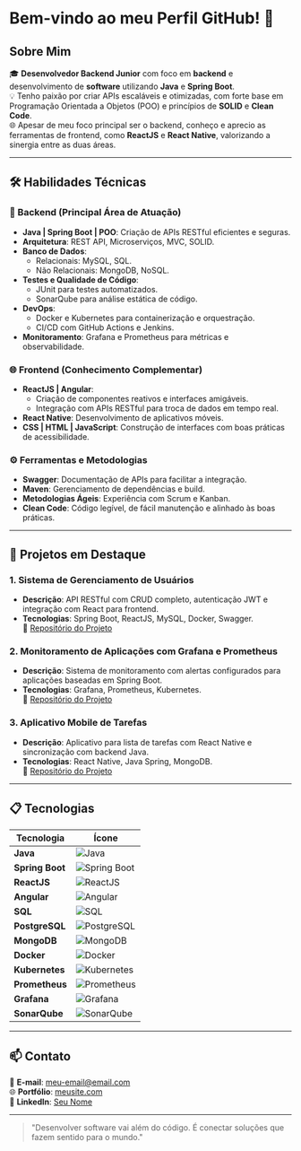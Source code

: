# Bem-vindo ao meu Perfil GitHub! 👋  

## Sobre Mim  
🎓 **Desenvolvedor Backend Junior** com foco em **backend** e desenvolvimento de **software** utilizando **Java** e **Spring Boot**.  
💡 Tenho paixão por criar APIs escaláveis e otimizadas, com forte base em Programação Orientada a Objetos (POO) e princípios de **SOLID** e **Clean Code**.  
🌐 Apesar de meu foco principal ser o backend, conheço e aprecio as ferramentas de frontend, como **ReactJS** e **React Native**, valorizando a sinergia entre as duas áreas.  

---

## 🛠️ Habilidades Técnicas  

### 🔧 Backend (Principal Área de Atuação)  
- **Java | Spring Boot | POO**: Criação de APIs RESTful eficientes e seguras.  
- **Arquitetura**: REST API, Microserviços, MVC, SOLID.  
- **Banco de Dados**:  
  - Relacionais: MySQL, SQL.  
  - Não Relacionais: MongoDB, NoSQL.  
- **Testes e Qualidade de Código**:  
  - JUnit para testes automatizados.  
  - SonarQube para análise estática de código.  
- **DevOps**:  
  - Docker e Kubernetes para containerização e orquestração.  
  - CI/CD com GitHub Actions e Jenkins.  
- **Monitoramento**: Grafana e Prometheus para métricas e observabilidade.  

### 🌐 Frontend (Conhecimento Complementar)  
- **ReactJS | Angular**:  
  - Criação de componentes reativos e interfaces amigáveis.  
  - Integração com APIs RESTful para troca de dados em tempo real.  
- **React Native**: Desenvolvimento de aplicativos móveis.  
- **CSS | HTML | JavaScript**: Construção de interfaces com boas práticas de acessibilidade.  

### ⚙️ Ferramentas e Metodologias  
- **Swagger**: Documentação de APIs para facilitar a integração.  
- **Maven**: Gerenciamento de dependências e build.  
- **Metodologias Ágeis**: Experiência com Scrum e Kanban.  
- **Clean Code**: Código legível, de fácil manutenção e alinhado às boas práticas.  

---

## 🚀 Projetos em Destaque  

### 1. **Sistema de Gerenciamento de Usuários**  
- **Descrição**: API RESTful com CRUD completo, autenticação JWT e integração com React para frontend.  
- **Tecnologias**: Spring Boot, ReactJS, MySQL, Docker, Swagger.  
📂 [Repositório do Projeto](https://github.com/seu-usuario/gerenciamento-usuarios)

### 2. **Monitoramento de Aplicações com Grafana e Prometheus**  
- **Descrição**: Sistema de monitoramento com alertas configurados para aplicações baseadas em Spring Boot.  
- **Tecnologias**: Grafana, Prometheus, Kubernetes.  
📂 [Repositório do Projeto](https://github.com/seu-usuario/monitoramento-aplicacoes)

### 3. **Aplicativo Mobile de Tarefas**  
- **Descrição**: Aplicativo para lista de tarefas com React Native e sincronização com backend Java.  
- **Tecnologias**: React Native, Java Spring, MongoDB.  
📂 [Repositório do Projeto](https://github.com/seu-usuario/tarefas-app)

---

## 📋 Tecnologias  

| Tecnologia       | Ícone                                                                                       |
|-------------------|--------------------------------------------------------------------------------------------|
| **Java**         | ![Java](https://img.shields.io/badge/Java-ED8B00?style=flat&logo=java&logoColor=white)     |
| **Spring Boot**  | ![Spring Boot](https://img.shields.io/badge/Spring%20Boot-6DB33F?style=flat&logo=spring&logoColor=white) |
| **ReactJS**      | ![ReactJS](https://img.shields.io/badge/React-20232A?style=flat&logo=react&logoColor=61DAFB) |
| **Angular**      | ![Angular](https://img.shields.io/badge/Angular-DD0031?style=flat&logo=angular&logoColor=white) |
| **SQL**          | ![SQL](https://img.shields.io/badge/SQL-4479A1?style=flat&logo=mysql&logoColor=white)      |
| **PostgreSQL**   | ![PostgreSQL](https://img.shields.io/badge/PostgreSQL-4169E1?style=flat&logo=postgresql&logoColor=white) |
| **MongoDB**      | ![MongoDB](https://img.shields.io/badge/MongoDB-47A248?style=flat&logo=mongodb&logoColor=white) |
| **Docker**       | ![Docker](https://img.shields.io/badge/Docker-2496ED?style=flat&logo=docker&logoColor=white) |
| **Kubernetes**   | ![Kubernetes](https://img.shields.io/badge/Kubernetes-326CE5?style=flat&logo=kubernetes&logoColor=white) |
| **Prometheus**   | ![Prometheus](https://img.shields.io/badge/Prometheus-E6522C?style=flat&logo=prometheus&logoColor=white) |
| **Grafana**      | ![Grafana](https://img.shields.io/badge/Grafana-F46800?style=flat&logo=grafana&logoColor=white) |
| **SonarQube**    | ![SonarQube](https://img.shields.io/badge/SonarQube-4E9BCD?style=flat&logo=sonarqube&logoColor=white) |

---

## 📫 Contato  
📧 **E-mail**: [meu-email@email.com](mailto:meu-email@email.com)  
🌐 **Portfólio**: [meusite.com](https://meusite.com)  
💼 **LinkedIn**: [Seu Nome](https://www.linkedin.com/in/seu-usuario/)  

---

> "Desenvolver software vai além do código. É conectar soluções que fazem sentido para o mundo."  
